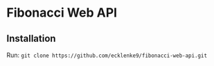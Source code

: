 # Fibonacci Web API

## Installation
Run: `git clone https://github.com/ecklenke9/fibonacci-web-api.git`

  
